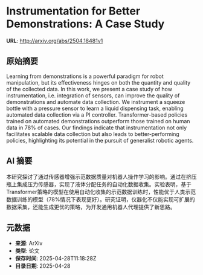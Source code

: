 # Instrumentation for Better Demonstrations: A Case Study

**URL**: http://arxiv.org/abs/2504.18481v1

## 原始摘要

Learning from demonstrations is a powerful paradigm for robot manipulation,
but its effectiveness hinges on both the quantity and quality of the collected
data. In this work, we present a case study of how instrumentation, i.e.
integration of sensors, can improve the quality of demonstrations and automate
data collection. We instrument a squeeze bottle with a pressure sensor to learn
a liquid dispensing task, enabling automated data collection via a PI
controller. Transformer-based policies trained on automated demonstrations
outperform those trained on human data in 78% of cases. Our findings indicate
that instrumentation not only facilitates scalable data collection but also
leads to better-performing policies, highlighting its potential in the pursuit
of generalist robotic agents.


## AI 摘要

本研究探讨了通过传感器增强示范数据质量对机器人操作学习的影响。通过在挤压瓶上集成压力传感器，实现了液体分配任务的自动化数据收集。实验表明，基于Transformer策略的模型在使用自动化收集的示范数据训练时，性能优于人类示范数据训练的模型（78%情况下表现更好）。研究证明，仪器化不仅能实现可扩展的数据采集，还能生成更优的策略，为开发通用机器人代理提供了新思路。

## 元数据

- **来源**: ArXiv
- **类型**: 论文
- **保存时间**: 2025-04-28T11:18:28Z
- **目录日期**: 2025-04-28
